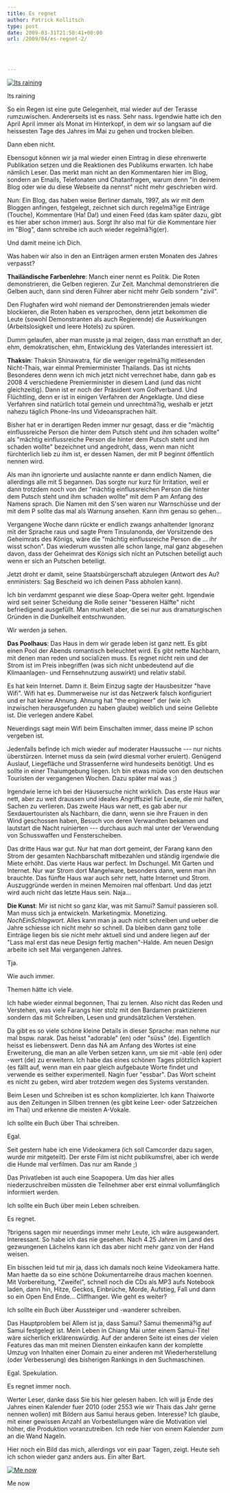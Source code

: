 ```yaml
---
title: Es regnet
author: Patrick Kollitsch
type: post
date: 2009-03-31T21:50:41+00:00
url: /2009/04/es-regnet-2/




---
```

<div class="flickr">
  <a href="http://www.flickr.com/photos/schreibblogade/3403549915/" title="Its raining"><img src="//farm4.static.flickr.com/3439/3403549915_b92190c1b2.jpg" alt="Its raining" /></a></p> 
  
  <p>
    Its raining
  </p>
</div>

So ein Regen ist eine gute Gelegenheit, mal wieder auf der Terasse rumzuwischen. Andererseits ist es nass. Sehr nass. Irgendwie hatte ich den April April immer als Monat im Hinterkopf, in dem wir so langsam auf die heissesten Tage des Jahres im Mai zu gehen und trocken bleiben. 

Dann eben nicht.

Ebensogut können wir ja mal wieder einen Eintrag in diese ehrenwerte Publikation setzen und die Reaktionen des Publikums erwarten. Ich habe nämlich Leser. Das merkt man nicht an den Kommentaren hier im Blog, sondern an Emails, Telefonaten und Chatanfragen, warum denn "in deinem Blog oder wie du diese Webseite da nennst" nicht mehr geschrieben wird.

Nun: Ein Blog, das haben weise Berliner damals, 1997, als wir mit dem Bloggen anfingen, festgelegt, zeichnet sich durch regelmä?ige Einträge (Touche), Kommentare (Ha! Da!) und einen Feed (das kam später dazu, gibt es hier aber schon immer) aus. Sorgt ihr also mal für die Kommentare hier im "Blog", dann schreibe ich auch wieder regelmä?ig(er).

Und damit meine ich Dich.

Was haben wir also in den an Einträgen armen ersten Monaten des Jahres verpasst?

**Thailändische Farbenlehre**: Manch einer nennt es Politik. Die Roten demonstrieren, die Gelben regieren. Zur Zeit. Manchmal demonstrieren die Gelben auch, dann sind deren Führer aber nicht mehr Gelb sondern "zivil". 

Den Flughafen wird wohl niemand der Demonstrierenden jemals wieder blockieren, die Roten haben es versprochen, denn jetzt bekommen die Leute (sowohl Demonstranten als auch Regierende) die Auswirkungen (Arbeitslosigkeit und leere Hotels) zu spüren. 

Dumm gelaufen, aber man musste ja mal zeigen, dass man ernsthaft an der, ehm, demokratischen, ehm, Entwicklung des Vaterlandes interessiert ist.

**Thaksin**: Thaksin Shinawatra, für die weniger regelmä?ig mitlesenden Nicht-Thais, war einmal Premierminister Thailands. Das ist nichts Besonderes denn wenn ich mich jetzt nicht verrechnet habe, dann gab es 2008 4 verschiedene Premierminister in diesem Land (und das nicht gleichzeitig). Dann ist er noch der Präsident vom Golfverband. Und Flüchtling, denn er ist in einigen Verfahren der Angeklagte. Und diese Verfahren sind natürlich total gemein und unrechtmä?ig, weshalb er jetzt nahezu täglich Phone-Ins und Videoansprachen hält.

Bisher hat er in derartigen Reden immer nur gesagt, dass er die "mächtig einflussreiche Person die hinter dem Putsch steht und ihm schaden wollte" als "mächtig einflussreiche Person die hinter dem Putsch steht und ihm schaden wollte" bezeichnet und angedroht, dass, wenn man nicht fürchterlich lieb zu ihm ist, er dessen Namen, der mit P beginnt öffentlich nennen wird.

Als man ihn ignorierte und auslachte nannte er dann endlich Namen, die allerdings alle mit S begannen. Das sorgte nur kurz für Irritation, weil er dann trotzdem noch von der "mächtig einflussreichen Person die hinter dem Putsch steht und ihm schaden wollte" mit dem P am Anfang des Namens sprach. Die Namen mit den S'sen waren nur Warnschüsse und der mit dem P sollte das mal als Warnung ansehen. Kann ihm genau so gehen...

Vergangene Woche dann rückte er endlich zwangs anhaltender Ignoranz mit der Sprache raus und sagte Prem Tinsulanonda, der Vorsitzende des Geheimrats des Königs, wäre die "mächtig einflussreiche Person die ... ihr wisst schon". Das wiederum wussten alle schon lange, mal ganz abgesehen davon, dass der Geheimrat des Königs sich nicht an Putschen beteiligt auch wenn er sich an Putschen beteiligt.

Jetzt droht er damit, seine Staatsbürgerschaft abzulegen (Antwort des Au?enministers: Sag Bescheid wo ich deinen Pass abholen kann). 

Ich bin verdammt gespannt wie diese Soap-Opera weiter geht. Irgendwie wird seit seiner Scheidung die Rolle seiner "besseren Hälfte" nicht befriedigend ausgefüllt. Man munkelt aber, die sei nur aus dramaturgischen Gründen in die Dunkelheit entschwunden.

Wir werden ja sehen.

**Das Poolhaus**: Das Haus in dem wir gerade leben ist ganz nett. Es gibt einen Pool der Abends romantisch beleuchtet wird. Es gibt nette Nachbarn, mit denen man reden und socializen muss. Es regnet nicht rein und der Strom ist im Preis inbegriffen (was sich nicht unbedeutend auf die Klimaanlagen- und Fernsehnutzung auswirkt) und relativ stabil.

Es hat kein Internet. Damn it. Beim Einzug sagte der Hausbesitzer "have Wifi". Wifi hat es. Dummerweise nur ist das Netzwerk falsch konfiguriert und er hat keine Ahnung. Ahnung hat "the engineer" der (wie ich inzwischen herausgefunden zu haben glaube) weiblich und seine Geliebte ist. Die verlegen andere Kabel.

Neuerdings sagt mein Wifi beim Einschalten immer, dass meine IP schon vergeben ist. 

Jedenfalls befinde ich mich wieder auf moderater Haussuche --- nur nichts überstürzen. Internet muss da sein (wird diesmal vorher eruiert). Genügend Auslauf, Liegefläche und Strassenferne wird hundeseits benötigt. Und es sollte in einer Thaiumgebung liegen. Ich bin etwas müde von den deutschen Touristen der vergangenen Wochen. Dazu später mal was ;)

Irgendwie lerne ich bei der Häusersuche nicht wirklich. Das erste Haus war nett, aber zu weit draussen und ideales Angriffsziel für Leute, die mir halfen, Sachen zu verlieren. Das zweite Haus war nett, es gab aber nur Sexdauertouristen als Nachbarn, die dann, wenn sie ihre Frauen in den Wind geschossen haben, Besuch von deren Verwandten bekamen und lautstart die Nacht ruinierten --- durchaus auch mal unter der Verwendung von Schusswaffen und Fensterscheiben.

Das dritte Haus war gut. Nur hat man dort gemeint, der Farang kann den Strom der gesamten Nachbarschaft mitbezahlen und ständig irgendwie die Miete erhöht. Das vierte Haus war perfect. Im Dschungel. Mit Garten und Internet. Nur war Strom dort Mangelware, besonders dann, wenn man ihn brauchte. Das fünfte Haus war auch sehr nett, hatte Internet und Strom. Auszuggründe werden in meinen Memoiren mal offenbart. Und das jetzt wird auch nicht das letzte Haus sein. Naja...

**Die Kunst**: Mir ist nicht so ganz klar, was mit Samui? Samui! passieren soll. Man muss sich ja entwickeln. Marketingmix. Monetizing. $NochEinSchlagwort$. Alles kann man ja auch nicht schreiben und ueber die Jahre schiesse ich nicht mehr so schnell. Da bleiben dann ganz tolle Einträge liegen bis sie nicht mehr aktuell sind und andere liegen auf der "Lass mal erst das neue Design fertig machen"-Halde. Am neuen Design arbeite ich seit Mai vergangenen Jahres.

Tja.

Wie auch immer.

Themen hätte ich viele.

Ich habe wieder einmal begonnen, Thai zu lernen. Also nicht das Reden und Verstehen, was viele Farangs hier stolz mit den Bardamen praktizieren sondern das mit Schreiben, Lesen und grundsätzlichen Verstehen. 

Da gibt es so viele schöne kleine Details in dieser Sprache: man nehme nur mal bspw. narak. Das heisst "adorable" (en) oder "süss" (de). Eigentlich heisst es liebenswert. Denn das NA am Anfang des Wortes ist eine Erweiterung, die man an alle Verben setzen kann, um sie mit -able (en) oder -wert (de) zu erweitern. Ich habe das eines schönen Tages plötzlich kapiert (es fällt auf, wenn man ein paar gleich aufgebaute Worte findet und verwende es seither experimentell. Nagin fuer "essbar". Das Wort scheint es nicht zu geben, wird aber trotzdem wegen des Systems verstanden.

Beim Lesen und Schreiben ist es schon komplizierter. Ich kann Thaiworte aus den Zeitungen in Silben trennen (es gibt keine Leer- oder Satzzeichen im Thai) und erkenne die meisten A-Vokale. 

Ich sollte ein Buch über Thai schreiben.

Egal.

Seit gestern habe ich eine Videokamera (ich soll Camcorder dazu sagen, wurde mir mitgeteilt). Der erste Film ist nicht publikumsfrei, aber ich werde die Hunde mal verfilmen. Das nur am Rande ;)

Das Privatleben ist auch eine Soapopera. Um das hier alles niederzuschreiben müssten die Teilnehmer aber erst einmal vollumfänglich informiert werden. 

Ich sollte ein Buch über mein Leben schreiben.

Es regnet.

?brigens sagen mir neuerdings immer mehr Leute, ich wäre ausgewandert. Interessant. So habe ich das nie gesehen. Nach 4.25 Jahren im Land des gezwungenen Lächelns kann ich das aber nicht mehr ganz von der Hand weisen. 

Ein bisschen leid tut mir ja, dass ich damals noch keine Videokamera hatte. Man haette da so eine schöne Dokumentarreihe draus machen koennen. Mit Vorbereitung, "Zweifel", schnell noch die CDs als MP3 aufs Notebook laden, dann hin, Hitze, Geckos, Einbrüche, Morde, Aufstieg, Fall und dann so ein Open End Ende... Cliffhanger. Wie geht es weiter?

Ich sollte ein Buch über Aussteiger und -wanderer schreiben.

Das Hauptproblem bei Allem ist ja, dass Samui? Samui themenmä?ig auf Samui festgelegt ist. Mein Leben in Chiang Mai unter einem Samui-Titel wäre sicherlich erklärenswürdig. Auf der anderen Seite ist eines der vielen Features das man mit meinen Diensten einkaufen kann der komplette Umzug von Inhalten einer Domain zu einer anderen mit Wiederherstellung (oder Verbesserung) des bisherigen Rankings in den Suchmaschinen.

Egal. Spekulation.

Es regnet immer noch.

Werter Leser, danke dass Sie bis hier gelesen haben. Ich will ja Ende des Jahres einen Kalender fuer 2010 (oder 2553 wie wir Thais das Jahr gerne nennen wollen) mit Bildern aus Samui heraus geben. Interesse? Ich glaube, mit einer gewissen Anzahl an Vorbestellungen wäre die Motivation viel höher, die Produktion voranzutreiben. Ich rede hier von einem Kalender zum an die Wand Nageln.

Hier noch ein Bild das mich, allerdings vor ein paar Tagen, zeigt. Heute seh ich schon wieder ganz anders aus. Ein alter Bart.

<div class="flickr">
  <a href="http://www.flickr.com/photos/schreibblogade/3403549207/" title="Me now"><img src="//farm4.static.flickr.com/3560/3403549207_a673f3c9c5.jpg" alt="Me now" /></a></p> 
  
  <p>
    Me now
  </p>
</div>
